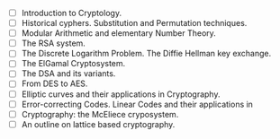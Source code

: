 - [ ] Introduction to Cryptology.
- [ ] Historical cyphers. Substitution and Permutation techniques.
- [ ] Modular Arithmetic and elementary Number Theory.
- [ ] The RSA system.
- [ ] The Discrete Logarithm Problem. The Diffie Hellman key exchange.
- [ ] The ElGamal Cryptosystem.
- [ ] The DSA and its variants.
- [ ] From DES to AES.
- [ ] Elliptic curves and their applications in Cryptography.
- [ ] Error-correcting Codes. Linear Codes and their applications in
- [ ] Cryptography: the McEliece cryposystem.
- [ ] An outline on lattice based cryptography.